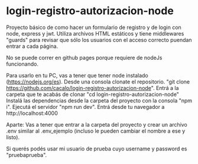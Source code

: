 # login-registro-autorizacion-node

Proyecto básico de como hacer un formulario de registro y de login con node, express y jwt. 
Utiliza archivos HTML estáticos y tiene middlewares "guards" para revisar que sólo los usuarios con el acceso correcto puendan entrar a cada página.

No se puede correr en github pages porque requiere de nodeJs funcionando.

Para usarlo en tu PC, vas a tener que tener node instalado (https://nodejs.org/es).
Desde una consola clonate el repositorio. "git clone https://github.com/cacalo/login-registro-autorizacion-node".
Entrá a la carpeta que te acabás de clonar "cd login-registro-autorizacion-node"
Instalá las dependencias desde la carpeta del proyecto con la consola  "npm i".
Ejecutá el servidor "npm run dev".
Entrá desde tu navegador a http://localhost:4000

Aparte: 
Vas a tener que entrar a la carpeta del proyecto y crear un archivo .env similar al .env_ejemplo (incluso le pueden cambiar el nombre a ese y listo).

Si querés podés usar mi usuario de prueba cuyo username y password es "pruebaprueba".
